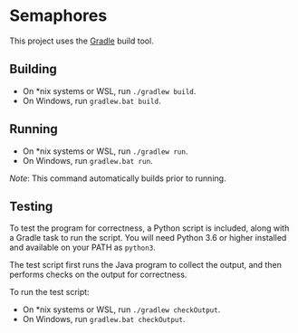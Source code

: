 # Semaphores

This project uses the [Gradle](https://gradle.org/) build tool.

## Building

- On *nix systems or WSL, run `./gradlew build`.
- On Windows, run `gradlew.bat build`.

## Running

- On *nix systems or WSL, run `./gradlew run`.
- On Windows, run `gradlew.bat run`.

_Note_: This command automatically builds prior to running.

## Testing

To test the program for correctness, a Python script is included,
along with a Gradle task to run the script. You will need Python 3.6
or higher installed and available on your PATH as `python3`.

The test script first runs the Java program to collect the output,
and then performs checks on the output for correctness.

To run the test script:
- On *nix systems or WSL, run `./gradlew checkOutput`.
- On Windows, run `gradlew.bat checkOutput`.
